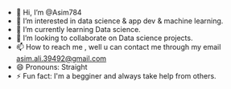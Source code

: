 - 👋 Hi, I’m @Asim784
- 👀 I’m interested in data science & app dev & machine learning.
- 🌱 I’m currently learning Data science.
- 💞️ I’m looking to collaborate on Data science projects.
- 📫 How to reach me , well u can contact me through my email asim.ali.39492@gmail.com
- 😄 Pronouns: Straight
- ⚡ Fun fact: I'm a begginer and always take help from others.

<!---
Asim784/Asim784 is a ✨ special ✨ repository because its `README.md` (this file) appears on your GitHub profile.
You can click the Preview link to take a look at your changes.
--->
